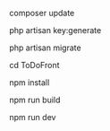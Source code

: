 composer update

php artisan key:generate

php artisan migrate

cd ToDoFront

npm install

npm run build

npm run dev
